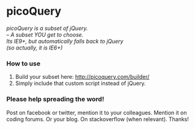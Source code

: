 # picoQuery
*picoQuery is a subset of jQuery.*<br> 
*&ndash; A subset YOU get to choose.*<br>
*Its IE9+, but automatically falls back to jQuery<br> (so actually, it is IE6+)*

### How to use

1. Build your subset here: http://picoquery.com/builder/<br>
2. Simply include that custom script instead of jQuery.

### Please help spreading the word!
Post on facebook or twitter, mention it to your colleagues. Mention it on coding forums. Or your blog. On stackoverflow (when relevant). Thanks!

